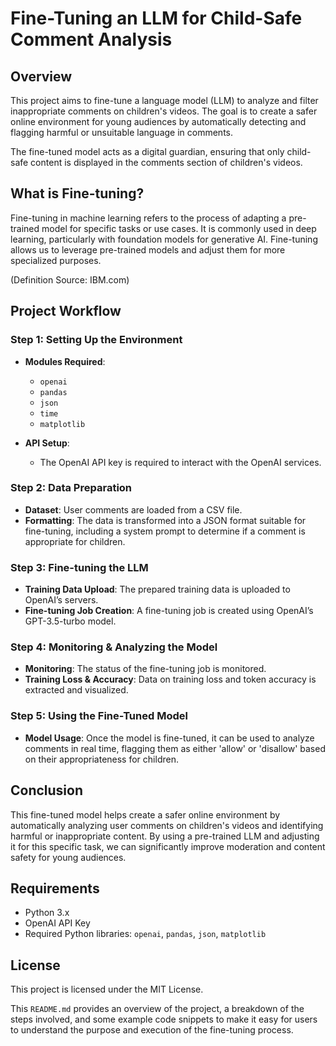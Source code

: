 # Fine-Tuning an LLM for Child-Safe Comment Analysis

## Overview
This project aims to fine-tune a language model (LLM) to analyze and filter inappropriate comments on children's videos. The goal is to create a safer online environment for young audiences by automatically detecting and flagging harmful or unsuitable language in comments.

The fine-tuned model acts as a digital guardian, ensuring that only child-safe content is displayed in the comments section of children's videos.

## What is Fine-tuning?
Fine-tuning in machine learning refers to the process of adapting a pre-trained model for specific tasks or use cases. It is commonly used in deep learning, particularly with foundation models for generative AI. Fine-tuning allows us to leverage pre-trained models and adjust them for more specialized purposes.

(Definition Source: IBM.com)

## Project Workflow

### Step 1: Setting Up the Environment
- **Modules Required**: 
  - `openai`
  - `pandas`
  - `json`
  - `time`
  - `matplotlib`

- **API Setup**: 
  - The OpenAI API key is required to interact with the OpenAI services.

### Step 2: Data Preparation
- **Dataset**: User comments are loaded from a CSV file.
- **Formatting**: The data is transformed into a JSON format suitable for fine-tuning, including a system prompt to determine if a comment is appropriate for children.

### Step 3: Fine-tuning the LLM
- **Training Data Upload**: The prepared training data is uploaded to OpenAI’s servers.
- **Fine-tuning Job Creation**: A fine-tuning job is created using OpenAI’s GPT-3.5-turbo model.

### Step 4: Monitoring & Analyzing the Model
- **Monitoring**: The status of the fine-tuning job is monitored.
- **Training Loss & Accuracy**: Data on training loss and token accuracy is extracted and visualized.

### Step 5: Using the Fine-Tuned Model
- **Model Usage**: Once the model is fine-tuned, it can be used to analyze comments in real time, flagging them as either 'allow' or 'disallow' based on their appropriateness for children.


## Conclusion
This fine-tuned model helps create a safer online environment by automatically analyzing user comments on children's videos and identifying harmful or inappropriate content. By using a pre-trained LLM and adjusting it for this specific task, we can significantly improve moderation and content safety for young audiences.

## Requirements
- Python 3.x
- OpenAI API Key
- Required Python libraries: `openai`, `pandas`, `json`, `matplotlib`

## License
This project is licensed under the MIT License.

This `README.md` provides an overview of the project, a breakdown of the steps involved, and some example code snippets to make it easy for users to understand the purpose and execution of the fine-tuning process.